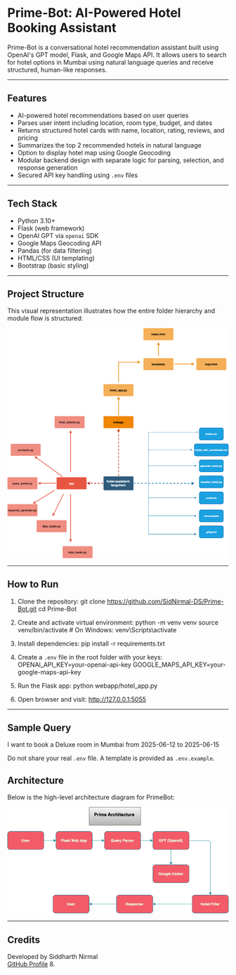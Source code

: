 # Prime-Bot: AI-Powered Hotel Booking Assistant

Prime-Bot is a conversational hotel recommendation assistant built using OpenAI's GPT model, Flask, and Google Maps API. It allows users to search for hotel options in Mumbai using natural language queries and receive structured, human-like responses.

---

## Features

- AI-powered hotel recommendations based on user queries
- Parses user intent including location, room type, budget, and dates
- Returns structured hotel cards with name, location, rating, reviews, and pricing
- Summarizes the top 2 recommended hotels in natural language
- Option to display hotel map using Google Geocoding
- Modular backend design with separate logic for parsing, selection, and response generation
- Secured API key handling using `.env` files

---

## Tech Stack

- Python 3.10+
- Flask (web framework)
- OpenAI GPT via `openai` SDK
- Google Maps Geocoding API
- Pandas (for data filtering)
- HTML/CSS (UI templating)
- Bootstrap (basic styling)

---

## Project Structure

This visual representation illustrates how the entire folder hierarchy and module flow is structured:

![Folder Structure](Visual_Layout1.png)


---

## How to Run

1. Clone the repository:
git clone https://github.com/SidNirmal-DS/Prime-Bot.git
cd Prime-Bot

2. Create and activate virtual environment:
python -m venv venv
source venv/bin/activate   # On Windows: venv\Scripts\activate

3. Install dependencies:
pip install -r requirements.txt

4. Create a `.env` file in the root folder with your keys:
OPENAI_API_KEY=your-openai-api-key
GOOGLE_MAPS_API_KEY=your-google-maps-api-key

5. Run the Flask app:
python webapp/hotel_app.py

6. Open browser and visit:
http://127.0.0.1:5055

---

## Sample Query
I want to book a Deluxe room in Mumbai from 2025-06-12 to 2025-06-15

Do not share your real `.env` file. A template is provided as `.env.example`.

## Architecture

Below is the high-level architecture diagram for PrimeBot:

![Architecture Diagram](prime_architecture.png)

---
## Credits

Developed by Siddharth Nirmal  
[GitHub Profile](https://github.com/SidNirmal-DS)
8. 
